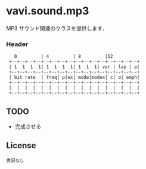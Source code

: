 # vavi.sound.mp3

MP3 サウンド関連のクラスを提供します．

### Header

```
   0         | 4         | 8         |12
 +--+--+--+--+--+--+--+--+--+--+--+--+--+--+--+--+
 | 1  1  1  1| 1  1  1  1| 1  1  1| ver | lay | e|
 +--+--+--+--+--+--+--+--+--+--+--+--+--+--+--+--+
 | bit rate  | freq| p|ex| mode|modex| c| o| emph|
 +--+--+--+--+--+--+--+--+--+--+--+--+--+--+--+--+
 |  |  |  |  |  |  |  |  |  |  |  |  |  |  |  |  |
 +--+--+--+--+--+--+--+--+--+--+--+--+--+--+--+--+
```

## TODO

 * 完成させる

## License

    表記なし
